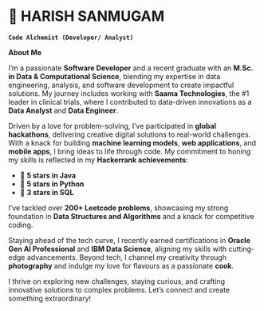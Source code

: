 # 🤖 HARISH SANMUGAM

**`Code Alchemist (Developer/ Analyst)`**

**About Me**  

I’m a passionate **Software Developer** and a recent graduate with an **M.Sc. in Data & Computational Science**, blending my expertise in data engineering, analysis, and software development to create impactful solutions. My journey includes working with **Saama Technologies**, the #1 leader in clinical trials, where I contributed to data-driven innovations as a **Data Analyst** and **Data Engineer**.  

Driven by a love for problem-solving, I’ve participated in **global hackathons**, delivering creative digital solutions to real-world challenges. With a knack for building **machine learning models**, **web applications**, and **mobile apps**, I bring ideas to life through code. My commitment to honing my skills is reflected in my **Hackerrank achievements**:  
- 🏅 **5 stars in Java**  
- 🏅 **5 stars in Python**  
- 🏅 **3 stars in SQL**  

I’ve tackled over **200+ Leetcode problems**, showcasing my strong foundation in **Data Structures and Algorithms** and a knack for competitive coding.  

Staying ahead of the tech curve, I recently earned certifications in **Oracle Gen AI Professional** and **IBM Data Science**, aligning my skills with cutting-edge advancements. Beyond tech, I channel my creativity through **photography** and indulge my love for flavours as a passionate **cook**.  

I thrive on exploring new challenges, staying curious, and crafting innovative solutions to complex problems. Let’s connect and create something extraordinary!  
